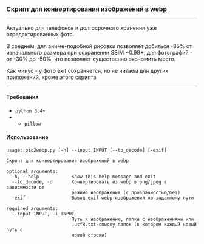 ### Скрипт для конвертирования изображений в [webp](https://developers.google.com/speed/webp/)
---
Актуально для телефонов и долгосрочного хранения уже отредактированных фото.

В среднем, для аниме-подобной рисовки позволяет добиться -85% от изначального размера при сохранении SSIM ~0.99+, для фотографий - от -30% до -50%, что позволяет существенно экономить место.

Как минус - у фото exif сохраняется, но не читаем для других приложений, кроме этого скрипта.

---
#### Требования
* `python 3.4+ `
* * `pillow`

#### Использование
```
usage: pic2webp.py [-h] --input INPUT [--to_decode] [-exif]

Скрипт для конвертирования изображений в webp

optional arguments:
  -h, --help            show this help message and exit
  --to_decode, -d       Конвертировать из webp в png/jpeg в зависимости от
                        режима изображения (с прозрачностью/без)
  -exif                 Вывод exif webp-изображения по заданному пути

required arguments:
  --input INPUT, -i INPUT
                        Путь к изображению, папке с изображениями или
                        .utf8.txt-списку папок (в котором каждый новый путь с
                        новой строки)
```